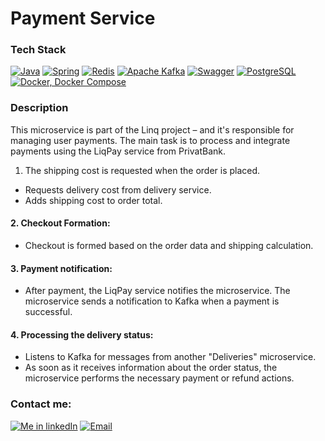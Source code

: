 <h1>Payment Service</h1>

### Tech Stack

<a href="#"><img src="https://img.shields.io/badge/Java-ED8B00?style=for-the-badge&logo=openjdk&logoColor=white" alt="Java"/></a>
<a href="https://spring.io"><img src="https://img.shields.io/badge/Spring_Boot-6cb52d?style=for-the-badge&logo=Spring&logoColor=white" alt="Spring"/></a>
<a href="https://redis.io"><img src="https://img.shields.io/badge/Redis-DC382D?style=for-the-badge&logo=redis&logoColor=white" alt="Redis"/></a>
  <a href="https://kafka.apache.org"><img src="https://img.shields.io/badge/Apache_Kafka-231F20?style=for-the-badge&logo=apache-kafka&logoColor=white" alt="Apache Kafka"/></a>
<a href="https://swagger.io"><img src="https://img.shields.io/badge/swagger-6cb52d?style=for-the-badge&logo=swagger&logoColor=white&titleColor=white" alt="Swagger"/></a>
<a href="https://www.postgresql.org"><img src="https://img.shields.io/badge/postgresql-4169e1?style=for-the-badge&logo=postgresql&logoColor=white" alt="PostgreSQL"/></a>
<a href="https://www.docker.com"><img src="https://img.shields.io/badge/docker-257bd6?style=for-the-badge&logo=docker&logoColor=white" alt="Docker, Docker Compose"/></a>

### Description

This microservice is part of the Linq project – and it's responsible for managing user payments. The main task is to process and integrate payments using the LiqPay service from PrivatBank.

1. The shipping cost is requested when the order is placed.
 - Requests delivery cost from delivery service.
 - Adds shipping cost to order total.
#### 2. Checkout Formation:
- Checkout is formed based on the order data and shipping calculation.
#### 3. Payment notification:
- After payment, the LiqPay service notifies the microservice.
 The microservice sends a notification to Kafka when a payment is successful.
#### 4. Processing the delivery status:
- Listens to Kafka for messages from another "Deliveries" microservice.
- As soon as it receives information about the order status, the microservice performs the necessary payment or refund actions.
### Contact me:

<a href="https://www.linkedin.com/in/danyazero/"><img src="https://img.shields.io/badge/LinkedIn-0077B5?style=for-the-badge&logo=linkedin&logoColor=white" alt="Me in linkedIn"/></a>
<a href="mailto:danyamozzhukhin@gmail.com"><img src="https://img.shields.io/badge/Email-D14836?style=for-the-badge&logo=gmail&logoColor=white" alt="Email"/></p>
